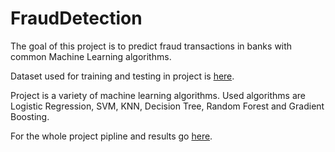 # FraudDetection 
The goal of this project is to predict fraud transactions in banks with common Machine Learning algorithms.

Dataset used for training and testing in project is [here](https://github.com/Uros-Petkovic/FraudDetection/blob/main/FraudDetection.ipynb).

Project is a variety of machine learning algorithms. Used algorithms are Logistic Regression, SVM, KNN, Decision Tree, Random Forest and Gradient Boosting.

For the whole project pipline and results go [here](https://github.com/Uros-Petkovic/FraudDetection/blob/main/Dataset.csv).
